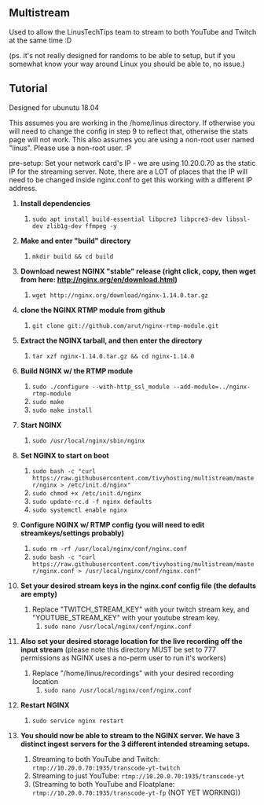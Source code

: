Multistream
-----------------



Used to allow the LinusTechTips team to stream to both YouTube and Twitch at the same time :D

(ps. it's not really designed for randoms to be able to setup, but if you somewhat know your way around Linux you should be able to, no issue.)




Tutorial
-------------------

Designed for ubunutu 18.04

This assumes you are working in the /home/linus directory. If otherwise you will need to change the config in step 9 to reflect that, otherwise the stats page will not work. This also assumes you are using a non-root user named "linus". Please use a non-root user. :P

pre-setup: Set your network card's IP - we are using 10.20.0.70 as the static IP for the streaming server. Note, there are a LOT of places that the IP will need to be changed inside nginx.conf to get this working with a different IP address.



1. **Install dependencies**
	1. `sudo apt install build-essential libpcre3 libpcre3-dev libssl-dev zlib1g-dev ffmpeg -y`
1. **Make and enter "build" directory**
	1. `mkdir build && cd build`


1. **Download newest NGINX "stable" release (right click, copy, then wget from here: http://nginx.org/en/download.html)**
	1. `wget http://nginx.org/download/nginx-1.14.0.tar.gz`


1. **clone the NGINX RTMP module from github**
	1. `git clone git://github.com/arut/nginx-rtmp-module.git`


1. **Extract the NGINX tarball, and then enter the directory**
	1. `tar xzf nginx-1.14.0.tar.gz && cd nginx-1.14.0`


1. **Build NGINX w/ the RTMP module**
	1. `sudo ./configure --with-http_ssl_module --add-module=../nginx-rtmp-module`
	1. `sudo make`
	1. `sudo make install`


1. **Start NGINX**
	1. `sudo /usr/local/nginx/sbin/nginx`


1. **Set NGINX to start on boot**
	1. `sudo bash -c "curl https://raw.githubusercontent.com/tivyhosting/multistream/master/nginx > /etc/init.d/nginx"`
	1. `sudo chmod +x /etc/init.d/nginx`
	1. `sudo update-rc.d -f nginx defaults`
	1. `sudo systemctl enable nginx`


1. **Configure NGINX w/ RTMP config (you will need to edit streamkeys/settings probably)**
	1. `sudo rm -rf /usr/local/nginx/conf/nginx.conf`
	1. `sudo bash -c "curl https://raw.githubusercontent.com/tivyhosting/multistream/master/nginx.conf > /usr/local/nginx/conf/nginx.conf"`


1. **Set your desired stream keys in the nginx.conf config file (the defaults are empty)**
	1. Replace "TWITCH_STREAM_KEY" with your twitch stream key, and "YOUTUBE_STREAM_KEY" with your youtube stream key.
		1. `sudo nano /usr/local/nginx/conf/nginx.conf`
	

1. **Also set your desired storage location for the live recording off the input stream** (please note this directory MUST be set to 777 permissions as NGINX uses a no-perm user to run it's workers)
	1. Replace "/home/linus/recordings" with your desired recording location
		1. `sudo nano /usr/local/nginx/conf/nginx.conf`


1. **Restart NGINX**
	1. `sudo service nginx restart`


1.  **You should now be able to stream to the NGINX server. We have 3 distinct ingest servers for the 3 different intended streaming setups.**
	1. Streaming to both YouTube and Twitch: `rtmp://10.20.0.70:1935/transcode-yt-twitch`
	1. Streaming to just YouTube: `rtmp://10.20.0.70:1935/transcode-yt`
	1. (Streaming to both YouTube and Floatplane: `rtmp://10.20.0.70:1935/transcode-yt-fp` (NOT YET WORKING))
